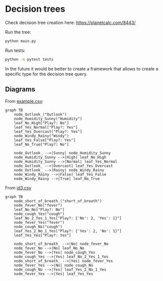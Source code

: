 # Decision trees

Check decision tree creation here: <https://planetcalc.com/8443/>

Run the tree:

```bash
python main.py
```

Run tests:

```bash
python -m pytest tests
```

In the future it would be better to create a framework that allows to create a specific type for the decision tree query.  

## Diagrams

From [example.csv](./dataset/example.csv):

```mermaid
graph TB
    node_Outlook_("Outlook")
    node_Humidity_Sunny("Humidity")
    leaf_No_High["Play?: No"]
    leaf_Yes_Normal["Play?: Yes"]
    leaf_Yes_Overcast["Play?: Yes"]
    node_Windy_Rainy("Windy")
    leaf_Yes_False["Play?: Yes"]
    leaf_No_True["Play?: No"]

    node_Outlook_ -->|Sunny| node_Humidity_Sunny
    node_Humidity_Sunny -->|High| leaf_No_High
    node_Humidity_Sunny -->|Normal| leaf_Yes_Normal
    node_Outlook_ -->|Overcast| leaf_Yes_Overcast
    node_Outlook_ -->|Rainy| node_Windy_Rainy
    node_Windy_Rainy -->|False| leaf_Yes_False
    node_Windy_Rainy -->|True| leaf_No_True
```

From [id3.csv](./dataset/id3.csv)

```mermaid
graph TB
    node_short_of_breath_("short_of_breath")
    node_fever_No("fever")
    leaf_No_No["Play?: No"]
    node_cough_Yes("cough")
    leaf_No_2_Yes_1_Yes["Play?: {'No': 2, 'Yes': 1}"]
    node_fever_Yes("fever")
    node_cough_No("cough")
    leaf_Yes_2_No_1_Yes["Play?: {'Yes': 2, 'No': 1}"]
    leaf_Yes_Yes["Play?: Yes"]

    node_short_of_breath_ -->|No| node_fever_No
    node_fever_No -->|No| leaf_No_No
    node_fever_No -->|Yes| node_cough_Yes
    node_cough_Yes -->|Yes| leaf_No_2_Yes_1_Yes
    node_short_of_breath_ -->|Yes| node_fever_Yes
    node_fever_Yes -->|No| node_cough_No
    node_cough_No -->|Yes| leaf_Yes_2_No_1_Yes
    node_fever_Yes -->|Yes| leaf_Yes_Yes
```